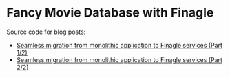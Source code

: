Fancy Movie Database with Finagle
=================

Source code for blog posts:

- [Seamless migration from monolithic application to Finagle services (Part 1/2)](http://eugenezhulenev.com/blog/2014/04/09/seamless-migration-from-monolithic-application-to-finagle-services-1)
- [Seamless migration from monolithic application to Finagle services (Part 2/2)](http://eugenezhulenev.com/blog/2014/04/09/seamless-migration-from-monolithic-application-to-finagle-services-2)